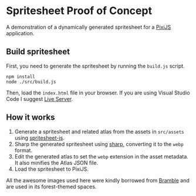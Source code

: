 # Spritesheet Proof of Concept

A demonstration of a dynamically generated spritesheet for a [PixiJS](https://www.npmjs.com/package/sharp) application.

## Build spritesheet

First, you need to generate the spritesheet by running the `build.js` script.

```shell
npm install
node ./src/build.js
```

Then, load the `index.html` file in your browser. If you are using Visual Studio Code I suggest [Live Server](https://marketplace.visualstudio.com/items?itemName=ritwickdey.LiveServer).

## How it works

1. Generate a spritesheet and related atlas from the assets in `src/assets` using [spritesheet-js](https://www.npmjs.com/package/spritesheet-js).
2. Sharp the generated spritesheet using [sharp](https://www.npmjs.com/package/sharp), converting it to the `webp` format.
3. Edit the generated atlas to set the `webp` extension in the asset metadata. It also minifies the Atlas JSON file.
4. Load the spritesheet to PixiJS.

All the awesome images used here were kindly borrowed from [Bramble](https://www.bramble.live) and are used in its forest-themed spaces.
